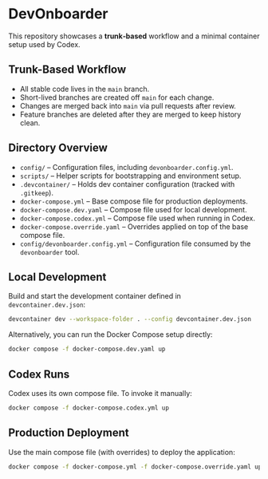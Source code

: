 # DevOnboarder

This repository showcases a **trunk‑based** workflow and a minimal container setup used by Codex.

## Trunk-Based Workflow

- All stable code lives in the `main` branch.
- Short-lived branches are created off `main` for each change.
- Changes are merged back into `main` via pull requests after review.
- Feature branches are deleted after they are merged to keep history clean.

## Directory Overview

- `config/` – Configuration files, including `devonboarder.config.yml`.
- `scripts/` – Helper scripts for bootstrapping and environment setup.
- `.devcontainer/` – Holds dev container configuration (tracked with `.gitkeep`).
- `docker-compose.yml` – Base compose file for production deployments.
- `docker-compose.dev.yaml` – Compose file used for local development.
- `docker-compose.codex.yml` – Compose file used when running in Codex.
- `docker-compose.override.yaml` – Overrides applied on top of the base compose file.
- `config/devonboarder.config.yml` – Configuration file consumed by the `devonboarder` tool.

## Local Development

Build and start the development container defined in `devcontainer.dev.json`:

```bash
devcontainer dev --workspace-folder . --config devcontainer.dev.json
```

Alternatively, you can run the Docker Compose setup directly:

```bash
docker compose -f docker-compose.dev.yaml up
```

## Codex Runs

Codex uses its own compose file. To invoke it manually:

```bash
docker compose -f docker-compose.codex.yml up
```

## Production Deployment

Use the main compose file (with overrides) to deploy the application:

```bash
docker compose -f docker-compose.yml -f docker-compose.override.yaml up -d
```
